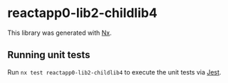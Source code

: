 # reactapp0-lib2-childlib4

This library was generated with [Nx](https://nx.dev).

## Running unit tests

Run `nx test reactapp0-lib2-childlib4` to execute the unit tests via [Jest](https://jestjs.io).
